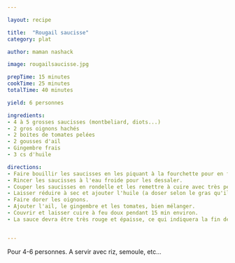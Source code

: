 ```yaml
---

layout: recipe

title:  "Rougail saucisse"
category: plat

author: maman nashack

image: rougailsaucisse.jpg

prepTime: 15 minutes
cookTime: 25 minutes
totalTime: 40 minutes

yield: 6 personnes

ingredients:
- 4 à 5 grosses saucisses (montbeliard, diots...)
- 2 gros oignons hachés
- 2 boites de tomates pelées
- 2 gousses d'ail
- Gingembre frais
- 3 cs d'huile

directions:
- Faire bouillir les saucisses en les piquant à la fourchette pour en faire sortir la graisse.
- Rincer les saucisses à l'eau froide pour les dessaler.
- Couper les saucisses en rondelle et les remettre à cuire avec très peux d'eau.
- Laisser réduire à sec et ajouter l'huile (a doser selon le gras qu'il reste...).
- Faire dorer les oignons.
- Ajouter l'ail, le gingembre et les tomates, bien mélanger.
- Couvrir et laisser cuire à feu doux pendant 15 min environ.
- La sauce devra être très rouge et épaisse, ce qui indiquera la fin de la cuisson.


---
```


Pour 4-6 personnes.
A servir avec riz, semoule, etc...

